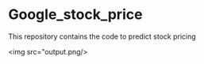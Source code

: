 # Google_stock_price
This repository contains the code to predict stock pricing 


<img src="output.png/>
